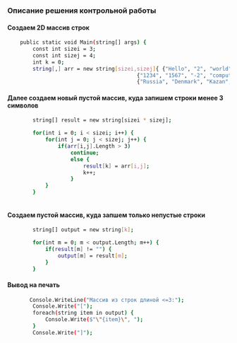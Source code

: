 ### Описание решения контрольной работы

#### Создаем 2D массив строк
```sh
    public static void Main(string[] args) {
        const int sizei = 3;
        const int sizej = 4;
        int k = 0;
        string[,] arr = new string[sizei,sizej]{ {"Hello", "2", "world", ":-)"},
                                         {"1234", "1567", "-2", "computer science"},
                                         {"Russia", "Denmark", "Kazan", "Madagascar"} };

```
#### Далее создаем новый пустой массив, куда запишем строки менее 3 символов
```sh
        string[] result = new string[sizei * sizej];

        for(int i = 0; i < sizei; i++) {
            for(int j = 0; j < sizej; j++) {
                if(arr[i,j].Length > 3)
                    continue;
                    else {
                        result[k] = arr[i,j];
                        k++;
                    }
            }
        }
    
```
#### Coздаем пустой массив, куда запшем только непустые строки
```sh
        string[] output = new string[k];

        for(int m = 0; m < output.Length; m++) {
            if(result[m] != "") {
                output[m] = result[m];
            }
        }

```
#### Вывод на печать
```sh
       Console.WriteLine("Массив из строк длиной <=3:");
        Console.Write("[");
        foreach(string item in output) {
            Console.Write($"\"{item}\", ");
        }
        Console.Write("]");
```


